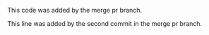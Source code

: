 This code was added by the merge pr branch.

This line was added by the second commit in the merge pr branch.
